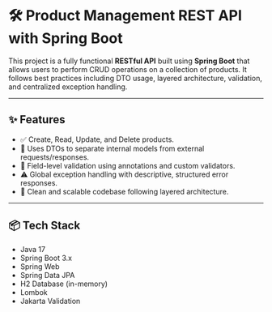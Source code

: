 # 🛠️ Product Management REST API with Spring Boot

This project is a fully functional **RESTful API** built using **Spring Boot** that allows users to perform CRUD operations on a collection of products. It follows best practices including DTO usage, layered architecture, validation, and centralized exception handling.

---

## ✨ Features

- ✅ Create, Read, Update, and Delete products.
- 🔐 Uses DTOs to separate internal models from external requests/responses.
- 📏 Field-level validation using annotations and custom validators.
- ⚠️ Global exception handling with descriptive, structured error responses.
- 🧼 Clean and scalable codebase following layered architecture.

---

## 📦 Tech Stack

- Java 17
- Spring Boot 3.x
- Spring Web
- Spring Data JPA
- H2 Database (in-memory)
- Lombok
- Jakarta Validation


